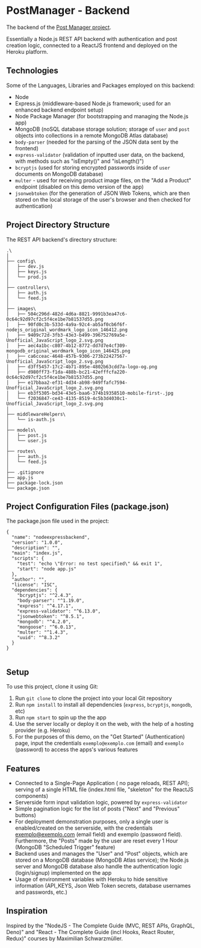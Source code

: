 # PostManager - Backend

The backend of the [Post Manager project](https://github.com/nothingnothings/PostManager).

Essentially a Node.js REST API backend with authentication and post creation logic, connected to a ReactJS frontend and deployed on the Heroku platform.


## Technologies

Some of the Languages, Libraries and Packages employed on this backend:

- Node
- Express.js (middleware-based Node.js framework; used for an enhanced backend endpoint setup)
- Node Package Manager (for bootstrapping and managing the Node.js app)
- MongoDB (noSQL database storage solution; storage of `user` and `post` objects into collections in a remote MongoDB Atlas database)
- `body-parser` (needed for the parsing of the JSON data sent by the frontend)
- `express-validator` (validation of inputted user data, on the backend, with methods such as "isEmpty()" and "isLength()")
- `bcryptjs` (used for storing encrypted passwords inside of `user` documents on MongoDB database)
- `multer` - used for receiving product image files, on the "Add a Product" endpoint (disabled on this demo version of the app)
- `jsonwebtoken` (for the generation of JSON Web Tokens, which are then stored on the local storage of the user's browser and then checked for authentication)


## Project Directory Structure

The REST API backend's directory structure:

```
.\
│
├── config\
│   ├── dev.js
│   ├── keys.js
│   └── prod.js
│
├── controllers\
│   ├── auth.js
│   └── feed.js
│
├── images\
│   ├── 504c296d-482d-4d6a-8821-9991b3ea47c6-0c64c92d97cf2c5f4ce1be7b81537d55.png
│   ├── 90fd0c3b-533d-4a9a-92c4-ab5af0cb6f6f-nodejs_original_wordmark_logo_icon_146412.png
│   ├── 9409c72d-3fb3-43e3-b499-396752769a5e-Unofficial_JavaScript_logo_2.svg.png
│   ├── aec4a1bc-c807-4b12-8772-dd7d7e4cf309-mongodb_original_wordmark_logo_icon_146425.png
│   ├── ca6cceac-4648-457b-9306-273b22427567-Unofficial_JavaScript_logo_2.svg.png
│   ├── d3ff5457-17c2-4b71-895e-4802b63cdd7a-logo-og.png
│   ├── d980ff73-f1da-488b-bc21-42efffcfa220-0c64c92d97cf2c5f4ce1be7b81537d55.png
│   ├── e17bbaa2-ef31-4d34-ab98-949ffafc7594-Unofficial_JavaScript_logo_2.svg.png
│   ├── eb3f5305-bd34-43e5-baa6-374b19358510-mobile-first-.jpg
│   └── f2036847-ce43-4135-8519-4c5b3d4030c1-Unofficial_JavaScript_logo_2.svg.png
│
├── middlewareHelpers\
│   └── is-auth.js
│
├── models\
│   ├── post.js
│   └── user.js
│
├── routes\
│   ├── auth.js
│   └── feed.js
│
├── .gitignore
├── app.js
├── package-lock.json
└── package.json
```

## Project Configuration Files (package.json)

The package.json file used in the project:

```
{
  "name": "nodeexpressbackend",
  "version": "1.0.0",
  "description": "",
  "main": "index.js",
  "scripts": {
    "test": "echo \"Error: no test specified\" && exit 1",
    "start": "node app.js"
  },
  "author": "",
  "license": "ISC",
  "dependencies": {
    "bcryptjs": "^2.4.3",
    "body-parser": "^1.19.0",
    "express": "^4.17.1",
    "express-validator": "^6.13.0",
    "jsonwebtoken": "^8.5.1",
    "mongodb": "^4.2.0",
    "mongoose": "^6.0.13",
    "multer": "^1.4.3",
    "uuid": "^8.3.2"
  }
}


```

## Setup

To use this project, clone it using Git:

1. Run `git clone` to clone the project into your local Git repository
2. Run `npm install` to install all dependencies (`express`, `bcryptjs`, `mongodb`, etc)
3. Run `npm start` to spin up the the app
4. Use the server locally or deploy it on the web, with the help of a hosting provider (e.g. Heroku)
5. For the purposes of this demo, on the "Get Started" (Authentication) page, input the credentials `exemplo@exemplo.com` (email) and `exemplo` (password) to access the apps's various features

## Features

- Connected to a Single-Page Application ( no page reloads, REST API); serving of a single HTML file (index.html file, "skeleton" for the ReactJS components)
- Serverside form input validation logic, powered by `express-validator`
- Simple pagination logic for the list of posts ("Next" and "Previous" buttons)
- For deployment demonstration purposes, only a single user is enabled/created on the serverside, with the credentials exemplo@exemplo.com (email field) and exemplo (password field). Furthermore, the "Posts" made by the user are reset every 1 Hour (MongoDB "Scheduled Trigger" feature)
- Backend uses and manages the "User" and "Post" objects, which are stored on a MongoDB database (MongoDB Atlas service); the Node.js server and MongoDB database also handle the authentication logic (login/signup) implemented on the app
- Usage of environment variables with Heroku to hide sensitive information (API_KEYS, Json Web Token secrets, database usernames and passwords, etc.)

## Inspiration

Inspired by the "NodeJS - The Complete Guide (MVC, REST APIs, GraphQL, Deno)" and "React - The Complete Guide (incl Hooks, React Router, Redux)" courses by Maximilian Schwarzmüller.
